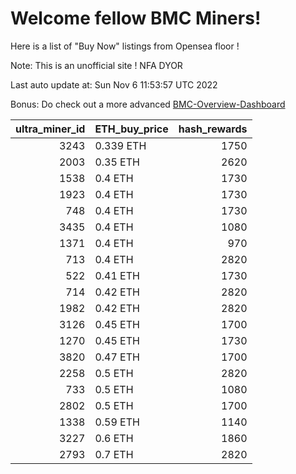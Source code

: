 # Welcome fellow BMC Miners!
Here is a list of "Buy Now" listings from Opensea floor !

Note: This is an unofficial site ! NFA DYOR

Last auto update at: Sun Nov  6 11:53:57 UTC 2022

Bonus: Do check out a more advanced [BMC-Overview-Dashboard](https://dune.com/defifunk/BMC-Overview-Dashboard)


|   ultra_miner_id | ETH_buy_price   |   hash_rewards |
|-----------------:|:----------------|---------------:|
|             3243 | 0.339 ETH       |           1750 |
|             2003 | 0.35 ETH        |           2620 |
|             1538 | 0.4 ETH         |           1730 |
|             1923 | 0.4 ETH         |           1730 |
|              748 | 0.4 ETH         |           1730 |
|             3435 | 0.4 ETH         |           1080 |
|             1371 | 0.4 ETH         |            970 |
|              713 | 0.4 ETH         |           2820 |
|              522 | 0.41 ETH        |           1730 |
|              714 | 0.42 ETH        |           2820 |
|             1982 | 0.42 ETH        |           2820 |
|             3126 | 0.45 ETH        |           1700 |
|             1270 | 0.45 ETH        |           1730 |
|             3820 | 0.47 ETH        |           1700 |
|             2258 | 0.5 ETH         |           2820 |
|              733 | 0.5 ETH         |           1080 |
|             2802 | 0.5 ETH         |           1700 |
|             1338 | 0.59 ETH        |           1140 |
|             3227 | 0.6 ETH         |           1860 |
|             2793 | 0.7 ETH         |           2820 |